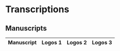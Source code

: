 # Transcriptions

## Manuscripts

Manuscript | Logos 1 | Logos 2 | Logos 3 |
|----------| --------| --------| --------|

